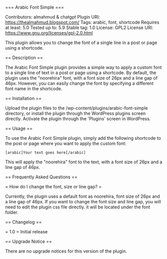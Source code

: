 === Arabic Font Simple ===

Contributors: almahmud & chatgpt
Plugin URI: https://thealmahmud.blogspot.com/
Tags: arabic, font, shortcode
Requires at least: 5.0
Tested up to: 5.9
Stable tag: 1.0
License: GPL2
License URI: https://www.gnu.org/licenses/gpl-2.0.html

This plugin allows you to change the font of a single line in a post or page using a shortcode.

== Description ==

The Arabic Font Simple plugin provides a simple way to apply a custom font to a single line of text in a post or page using a shortcode. By default, the plugin uses the "noorehira" font, with a font size of 26px and a line gap of 46px. However, you can easily change the font by specifying a different font name in the shortcode.

== Installation ==

Upload the plugin files to the /wp-content/plugins/arabic-font-simple directory, or install the plugin through the WordPress plugins screen directly.
Activate the plugin through the 'Plugins' screen in WordPress.

== Usage ==

To use the Arabic Font Simple plugin, simply add the following shortcode to the post or page where you want to apply the custom font:

`[arabic]Your text goes here[/arabic]`

This will apply the "noorehira" font to the text, with a font size of 26px and a line gap of 46px. 

== Frequently Asked Questions ==

= How do I change the font, size or line gap? =

Currently, the plugin uses a default font as noorehira, font size of 26px and a line gap of 46px. If you want to change the font size and line gap, you will need to edit the plugin css file directly. it will be located under the font folder.

== Changelog ==

= 1.0 =
Initial release

== Upgrade Notice ==

There are no upgrade notices for this version of the plugin.
